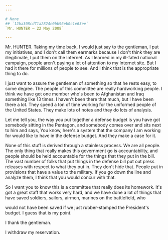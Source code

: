 ```yaml
---
---

# None
## `12ba308cd71a2824e0bb96eb0c1e63ee`
`Mr. HUNTER — 22 May 2008`

---
```



Mr. HUNTER. Taking my time back, I would just say to the gentleman, I 
put my initiatives, and I don't call them earmarks because I don't 
think they are illegitimate, I put them on the Internet. As I learned 
in my ill-fated national campaign, people aren't paying a lot of 
attention to my Internet site. But I had it there for millions of 
people to see. And I think that is the appropriate thing to do.

I just want to assure the gentleman of something so that he rests 
easy, to some degree. The people of this committee are really 
hardworking people. I think we have got one member who's been to 
Afghanistan and Iraq something like 13 times. I haven't been there that 
much, but I have been there a lot. They spend a ton of time working for 
the uniformed people of the United States. They make lots of notes and 
they do lots of analysis.

Let me tell you, the way you put together a defense budget is you 
have got somebody sitting in the Pentagon, and somebody comes over and 
sits next to him and says, You know, here's a system that the company I 
am working for would like to have in the defense budget. And they make 
a case for it.

None of this stuff is derived through a stainless process. We are all 
people. The only thing that really makes this government go is 
accountability, and people should be held accountable for the things 
that they put in the bill. The vast number of folks that put things in 
the defense bill put out press releases with respect to what they put 
in. They don't hide that. People put in provisions that have a value to 
the military. If you go down the line and analyze them, I think that 
you would concur with that.

So I want you to know this is a committee that really does its 
homework. It's got a great staff that works very hard, and we have done 
a lot of things that have saved soldiers, sailors, airmen, marines on 
the battlefield, who


would not have been saved if we just rubber-stamped the President's 
budget. I guess that is my point.

I thank the gentleman.

I withdraw my reservation.